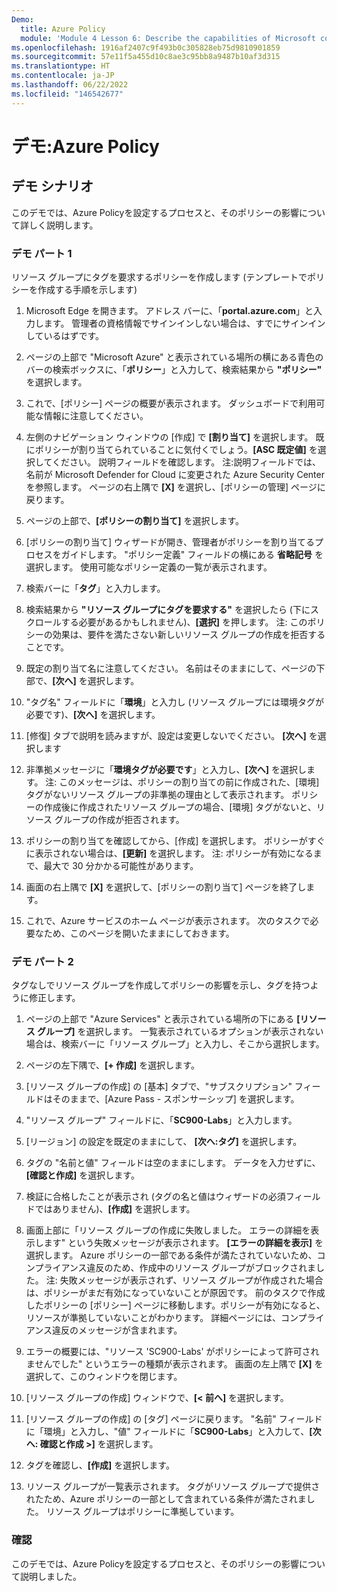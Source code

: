 ```yaml
---
Demo:
  title: Azure Policy
  module: 'Module 4 Lesson 6: Describe the capabilities of Microsoft compliance solutions: Describe Azure Policy'
ms.openlocfilehash: 1916af2407c9f493b0c305828eb75d9810901859
ms.sourcegitcommit: 57e11f5a455d10c8ae3c95bb8a9487b10af3d315
ms.translationtype: HT
ms.contentlocale: ja-JP
ms.lasthandoff: 06/22/2022
ms.locfileid: "146542677"
---
```

# <a name="demo-azure-policy"></a>デモ:Azure Policy

## <a name="demo-scenario"></a>デモ シナリオ

このデモでは、Azure Policyを設定するプロセスと、そのポリシーの影響について詳しく説明します。

### <a name="demo-part-1"></a>デモ パート 1

リソース グループにタグを要求するポリシーを作成します (テンプレートでポリシーを作成する手順を示します)

1. Microsoft Edge を開きます。 アドレス バーに、「**portal.azure.com**」と入力します。  管理者の資格情報でサインインしない場合は、すでにサインインしているはずです。

1. ページの上部で "Microsoft Azure" と表示されている場所の横にある青色のバーの検索ボックスに、「**ポリシー**」と入力して、検索結果から **"ポリシー"** を選択します。

1. これで、[ポリシー] ページの概要が表示されます。 ダッシュボードで利用可能な情報に注意してください。

1. 左側のナビゲーション ウィンドウの [作成] で **[割り当て]** を選択します。  既にポリシーが割り当てられていることに気付くでしょう。**[ASC 既定値]** を選択してください。  説明フィールドを確認します。 注:説明フィールドでは、名前が Microsoft Defender for Cloud に変更された Azure Security Center を参照します。  ページの右上隅で **[X]** を選択し、[ポリシーの管理] ページに戻ります。

1. ページの上部で、**[ポリシーの割り当て]** を選択します。

1. [ポリシーの割り当て] ウィザードが開き、管理者がポリシーを割り当てるプロセスをガイドします。  "ポリシー定義" フィールドの横にある **省略記号** を選択します。  使用可能なポリシー定義の一覧が表示されます。  

1. 検索バーに「**タグ**」と入力します。

1. 検索結果から **"リソース グループにタグを要求する"** を選択したら (下にスクロールする必要があるかもしれません)、**[選択]** を押します。  注: このポリシーの効果は、要件を満たさない新しいリソース グループの作成を拒否することです。  

1. 既定の割り当て名に注意してください。  名前はそのままにして、ページの下部で、**[次へ]** を選択します。

1. "タグ名" フィールドに「**環境**」と入力し (リソース グループには環境タグが必要です)、**[次へ]** を選択します。  

1. [修復] タブで説明を読みますが、設定は変更しないでください。 **[次へ]** を選択します

1. 非準拠メッセージに「**環境タグが必要です**」と入力し、**[次へ]** を選択します。 注: このメッセージは、ポリシーの割り当ての前に作成された、[環境] タグがないリソース グループの非準拠の理由として表示されます。  ポリシーの作成後に作成されたリソース グループの場合、[環境] タグがないと、リソース グループの作成が拒否されます。

1. ポリシーの割り当てを確認してから、[作成] を選択します。  ポリシーがすぐに表示されない場合は、**[更新]** を選択します。 注: ポリシーが有効になるまで、最大で 30 分かかる可能性があります。

1. 画面の右上隅で **[X]** を選択して、[ポリシーの割り当て] ページを終了します。

1. これで、Azure サービスのホーム ページが表示されます。  次のタスクで必要なため、このページを開いたままにしておきます。

### <a name="demo-part-2"></a>デモ パート 2

タグなしでリソース グループを作成してポリシーの影響を示し、タグを持つように修正します。

1. ページの上部で "Azure Services" と表示されている場所の下にある **[リソース グループ]** を選択します。 一覧表示されているオプションが表示されない場合は、検索バーに「リソース グループ」と入力し、そこから選択します。

1. ページの左下隅で、**[+ 作成]** を選択します。

1. [リソース グループの作成] の [基本] タブで、"サブスクリプション" フィールドはそのままで、[Azure Pass - スポンサーシップ] を選択します。

1. "リソース グループ" フィールドに、「**SC900-Labs**」と入力します。

1. [リージョン] の設定を既定のままにして、 **[次へ:タグ]** を選択します。

1. タグの "名前と値" フィールドは空のままにします。  データを入力せずに、**[確認と作成]** を選択します。

1. 検証に合格したことが表示され (タグの名と値はウィザードの必須フィールドではありません)、**[作成]** を選択します。

1. 画面上部に「リソース グループの作成に失敗しました。 エラーの詳細を表示します" という失敗メッセージが表示されます。  **[エラーの詳細を表示]** を選択します。 Azure ポリシーの一部である条件が満たされていないため、コンプライアンス違反のため、作成中のリソース グループがブロックされました。 注: 失敗メッセージが表示されず、リソース グループが作成された場合は、ポリシーがまだ有効になっていないことが原因です。  前のタスクで作成したポリシーの [ポリシー] ページに移動します。ポリシーが有効になると、リソースが準拠していないことがわかります。  詳細ページには、コンプライアンス違反のメッセージが含まれます。

1. エラーの概要には、"リソース 'SC900-Labs' がポリシーによって許可されませんでした" というエラーの種類が表示されます。  画面の左上隅で **[X]** を選択して、このウィンドウを閉じます。

1. [リソース グループの作成] ウィンドウで、**[< 前へ]** を選択します。

1. [リソース グループの作成] の [タグ] ページに戻ります。  "名前" フィールドに「環境」と入力し、"値" フィールドに「**SC900-Labs**」と入力して、**[次へ: 確認と作成 >]** を選択します。

1. タグを確認し、**[作成]** を選択します。

1. リソース グループが一覧表示されます。  タグがリソース グループで提供されたため、Azure ポリシーの一部として含まれている条件が満たされました。  リソース グループはポリシーに準拠しています。

### <a name="review"></a>確認

このデモでは、Azure Policyを設定するプロセスと、そのポリシーの影響について説明しました。
